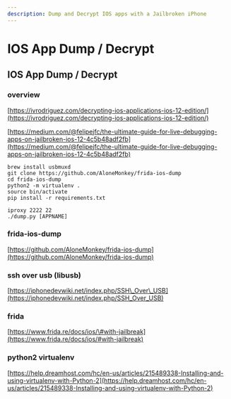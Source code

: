 ```yaml
---
description: Dump and Decrypt IOS apps with a Jailbroken iPhone
---
```


# IOS App Dump / Decrypt

## IOS App Dump / Decrypt

### overview

[https://ivrodriguez.com/decrypting-ios-applications-ios-12-edition/](https://ivrodriguez.com/decrypting-ios-applications-ios-12-edition/)

[https://medium.com/@felipejfc/the-ultimate-guide-for-live-debugging-apps-on-jailbroken-ios-12-4c5b48adf2fb](https://medium.com/@felipejfc/the-ultimate-guide-for-live-debugging-apps-on-jailbroken-ios-12-4c5b48adf2fb)

```text
brew install usbmuxd
git clone https://github.com/AloneMonkey/frida-ios-dump
cd frida-ios-dump
python2 -m virtualenv .
source bin/activate
pip install -r requirements.txt
```

```text
iproxy 2222 22
./dump.py [APPNAME]
```

### frida-ios-dump

[https://github.com/AloneMonkey/frida-ios-dump](https://github.com/AloneMonkey/frida-ios-dump)

### ssh over usb \(libusb\)

[https://iphonedevwiki.net/index.php/SSH\_Over\_USB](https://iphonedevwiki.net/index.php/SSH_Over_USB)

### frida

[https://www.frida.re/docs/ios/\#with-jailbreak](https://www.frida.re/docs/ios/#with-jailbreak)

### python2 virtualenv

[https://help.dreamhost.com/hc/en-us/articles/215489338-Installing-and-using-virtualenv-with-Python-2](https://help.dreamhost.com/hc/en-us/articles/215489338-Installing-and-using-virtualenv-with-Python-2)

